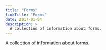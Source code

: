 ```yaml
---
title: "Forms"
linkTitle: "Forms"
date: 2017-01-04
description: >
  A collection of information about forms.
---
```


A collection of information about forms.